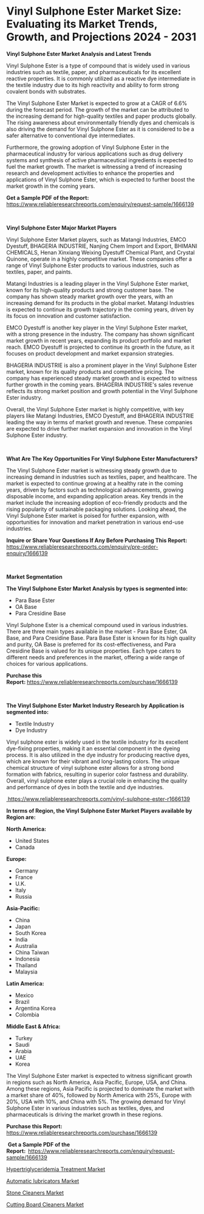 <p><h1>Vinyl Sulphone Ester Market Size: Evaluating its Market Trends, Growth, and Projections 2024 - 2031</h1></p><p><strong>Vinyl Sulphone Ester Market Analysis and Latest Trends</strong></p>
<p><p>Vinyl Sulphone Ester is a type of compound that is widely used in various industries such as textile, paper, and pharmaceuticals for its excellent reactive properties. It is commonly utilized as a reactive dye intermediate in the textile industry due to its high reactivity and ability to form strong covalent bonds with substrates.</p><p>The Vinyl Sulphone Ester Market is expected to grow at a CAGR of 6.6% during the forecast period. The growth of the market can be attributed to the increasing demand for high-quality textiles and paper products globally. The rising awareness about environmentally friendly dyes and chemicals is also driving the demand for Vinyl Sulphone Ester as it is considered to be a safer alternative to conventional dye intermediates.</p><p>Furthermore, the growing adoption of Vinyl Sulphone Ester in the pharmaceutical industry for various applications such as drug delivery systems and synthesis of active pharmaceutical ingredients is expected to fuel the market growth. The market is witnessing a trend of increasing research and development activities to enhance the properties and applications of Vinyl Sulphone Ester, which is expected to further boost the market growth in the coming years.</p></p>
<p><strong>Get a Sample PDF of the Report:&nbsp;</strong> <a href="https://www.reliableresearchreports.com/enquiry/request-sample/1666139">https://www.reliableresearchreports.com/enquiry/request-sample/1666139</a></p>
<p>&nbsp;</p>
<p><strong>Vinyl Sulphone Ester Major Market Players</strong></p>
<p><p>Vinyl Sulphone Ester Market players, such as Matangi Industries, EMCO Dyestuff, BHAGERIA INDUSTRIE, Nanjing Chem Import and Export, BHIMANI CHEMICALS, Henan Xinxiang Weixing Dyestuff Chemical Plant, and Crystal Quinone, operate in a highly competitive market. These companies offer a range of Vinyl Sulphone Ester products to various industries, such as textiles, paper, and paints.</p><p>Matangi Industries is a leading player in the Vinyl Sulphone Ester market, known for its high-quality products and strong customer base. The company has shown steady market growth over the years, with an increasing demand for its products in the global market. Matangi Industries is expected to continue its growth trajectory in the coming years, driven by its focus on innovation and customer satisfaction.</p><p>EMCO Dyestuff is another key player in the Vinyl Sulphone Ester market, with a strong presence in the industry. The company has shown significant market growth in recent years, expanding its product portfolio and market reach. EMCO Dyestuff is projected to continue its growth in the future, as it focuses on product development and market expansion strategies.</p><p>BHAGERIA INDUSTRIE is also a prominent player in the Vinyl Sulphone Ester market, known for its quality products and competitive pricing. The company has experienced steady market growth and is expected to witness further growth in the coming years. BHAGERIA INDUSTRIE's sales revenue reflects its strong market position and growth potential in the Vinyl Sulphone Ester industry.</p><p>Overall, the Vinyl Sulphone Ester market is highly competitive, with key players like Matangi Industries, EMCO Dyestuff, and BHAGERIA INDUSTRIE leading the way in terms of market growth and revenue. These companies are expected to drive further market expansion and innovation in the Vinyl Sulphone Ester industry.</p></p>
<p>&nbsp;</p>
<p><strong>What Are The Key Opportunities For Vinyl Sulphone Ester Manufacturers?</strong></p>
<p><p>The Vinyl Sulphone Ester market is witnessing steady growth due to increasing demand in industries such as textiles, paper, and healthcare. The market is expected to continue growing at a healthy rate in the coming years, driven by factors such as technological advancements, growing disposable income, and expanding application areas. Key trends in the market include the increasing adoption of eco-friendly products and the rising popularity of sustainable packaging solutions. Looking ahead, the Vinyl Sulphone Ester market is poised for further expansion, with opportunities for innovation and market penetration in various end-use industries.</p></p>
<p><strong>Inquire or Share Your Questions If Any Before Purchasing This Report:</strong> <a href="https://www.reliableresearchreports.com/enquiry/pre-order-enquiry/1666139">https://www.reliableresearchreports.com/enquiry/pre-order-enquiry/1666139</a></p>
<p>&nbsp;</p>
<p><strong>Market Segmentation</strong></p>
<p><strong>The Vinyl Sulphone Ester Market Analysis by types is segmented into:</strong></p>
<p><ul><li>Para Base Ester</li><li>OA Base</li><li>Para Cresidine Base</li></ul></p>
<p><p>Vinyl Sulphone Ester is a chemical compound used in various industries. There are three main types available in the market - Para Base Ester, OA Base, and Para Cresidine Base. Para Base Ester is known for its high quality and purity, OA Base is preferred for its cost-effectiveness, and Para Cresidine Base is valued for its unique properties. Each type caters to different needs and preferences in the market, offering a wide range of choices for various applications.</p></p>
<p><strong>Purchase this Report:&nbsp;</strong><a href="https://www.reliableresearchreports.com/purchase/1666139">https://www.reliableresearchreports.com/purchase/1666139</a></p>
<p>&nbsp;</p>
<p><strong>The Vinyl Sulphone Ester Market Industry Research by Application is segmented into:</strong></p>
<p><ul><li>Textile Industry</li><li>Dye Industry</li></ul></p>
<p><p>Vinyl sulphone ester is widely used in the textile industry for its excellent dye-fixing properties, making it an essential component in the dyeing process. It is also utilized in the dye industry for producing reactive dyes, which are known for their vibrant and long-lasting colors. The unique chemical structure of vinyl sulphone ester allows for a strong bond formation with fabrics, resulting in superior color fastness and durability. Overall, vinyl sulphone ester plays a crucial role in enhancing the quality and performance of dyes in both the textile and dye industries.</p></p>
<p><a href="https://www.reliableresearchreports.com/vinyl-sulphone-ester-r1666139">&nbsp;https://www.reliableresearchreports.com/vinyl-sulphone-ester-r1666139</a></p>
<p><strong>In terms of Region, the Vinyl Sulphone Ester Market Players available by Region are:</strong></p>
<p>
    <p> <strong> North America: </strong>
        <ul>
            <li>United States</li>
            <li>Canada</li>
        </ul>
        </p> 
    <p> <strong> Europe: </strong>
        <ul>
            <li>Germany</li>
            <li>France</li>
            <li>U.K.</li>
            <li>Italy</li>
            <li>Russia</li>
        </ul>
        </p> 
    <p> <strong> Asia-Pacific: </strong>
        <ul>
            <li>China</li>
            <li>Japan</li>
            <li>South Korea</li>
            <li>India</li>
            <li>Australia</li>
            <li>China Taiwan</li>
            <li>Indonesia</li>
            <li>Thailand</li>
            <li>Malaysia</li>
        </ul>
        </p> 
    <p> <strong> Latin America: </strong>
        <ul>
            <li>Mexico</li>
            <li>Brazil</li>
            <li>Argentina Korea</li>
            <li>Colombia</li>
        </ul>
        </p> 
    <p> <strong> Middle East & Africa: </strong>
        <ul>
            <li>Turkey</li>
            <li>Saudi</li>
            <li>Arabia</li>
            <li>UAE</li>
            <li>Korea</li>
        </ul>
    </p>
    </p>
<p><p>The Vinyl Sulphone Ester market is expected to witness significant growth in regions such as North America, Asia Pacific, Europe, USA, and China. Among these regions, Asia Pacific is projected to dominate the market with a market share of 40%, followed by North America with 25%, Europe with 20%, USA with 10%, and China with 5%. The growing demand for Vinyl Sulphone Ester in various industries such as textiles, dyes, and pharmaceuticals is driving the market growth in these regions.</p></p>
<p><strong>Purchase this Report: </strong><a href="https://www.reliableresearchreports.com/purchase/1666139">https://www.reliableresearchreports.com/purchase/1666139</a></p>
<p>&nbsp;<strong>Get a Sample PDF of the Report:&nbsp;&nbsp;</strong><a href="https://www.reliableresearchreports.com/enquiry/request-sample/1666139">https://www.reliableresearchreports.com/enquiry/request-sample/1666139</a></p>
<p><strong></strong></p>
<p><p><a href="https://www.linkedin.com/pulse/hypertriglyceridemia-treatment-market-insights-cagr-wjuhe">Hypertriglyceridemia Treatment Market</a></p><p><a href="https://www.linkedin.com/pulse/automatic-lubricators-market-trends-analysis-forecasted-dhidf">Automatic lubricators Market</a></p><p><a href="https://github.com/jj19131/Market-Research-Report-List-2/blob/main/stone-cleaners-market.md">Stone Cleaners Market</a></p><p><a href="https://github.com/marloy8/Market-Research-Report-List-4/blob/main/cutting-board-cleaners-market.md">Cutting Board Cleaners Market</a></p></p>